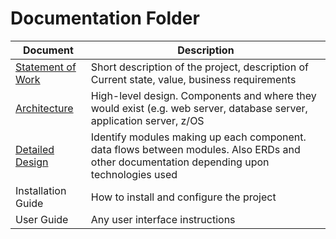 # Documentation Folder
| Document | Description |
|---|---|
| [Statement of Work](./statement_of_work.md)| Short description of the project, description of Current state, value, business requirements |
| [Architecture](./architecture.md) | High-level design.  Components and where they would exist (e.g. web server, database server, application server, z/OS |
| [Detailed Design](./detailed_design.md) | Identify modules making up each component.  data flows between modules.  Also ERDs and other documentation depending upon technologies used |
| Installation Guide| How to install and configure the project |
| User Guide | Any user interface instructions |
